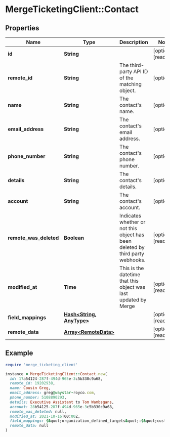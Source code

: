# MergeTicketingClient::Contact

## Properties

| Name | Type | Description | Notes |
| ---- | ---- | ----------- | ----- |
| **id** | **String** |  | [optional][readonly] |
| **remote_id** | **String** | The third-party API ID of the matching object. | [optional] |
| **name** | **String** | The contact&#39;s name. | [optional] |
| **email_address** | **String** | The contact&#39;s email address. | [optional] |
| **phone_number** | **String** | The contact&#39;s phone number. | [optional] |
| **details** | **String** | The contact&#39;s details. | [optional] |
| **account** | **String** | The contact&#39;s account. | [optional] |
| **remote_was_deleted** | **Boolean** | Indicates whether or not this object has been deleted by third party webhooks. | [optional][readonly] |
| **modified_at** | **Time** | This is the datetime that this object was last updated by Merge | [optional][readonly] |
| **field_mappings** | [**Hash&lt;String, AnyType&gt;**](AnyType.md) |  | [optional][readonly] |
| **remote_data** | [**Array&lt;RemoteData&gt;**](RemoteData.md) |  | [optional][readonly] |

## Example

```ruby
require 'merge_ticketing_client'

instance = MergeTicketingClient::Contact.new(
  id: 17a54124-287f-494d-965e-3c5b330c9a68,
  remote_id: 19202938,
  name: Cousin Greg,
  email_address: greg@waystar-royco.com,
  phone_number: 5108890293,
  details: Executive Assistant to Tom Wambsgans,
  account: 28b54125-287f-494d-965e-3c5b330c9a68,
  remote_was_deleted: null,
  modified_at: 2021-10-16T00:00Z,
  field_mappings: {&quot;organization_defined_targets&quot;:{&quot;custom_key&quot;:&quot;custom_value&quot;},&quot;linked_account_defined_targets&quot;:{&quot;custom_key&quot;:&quot;custom_value&quot;}},
  remote_data: null
)
```

